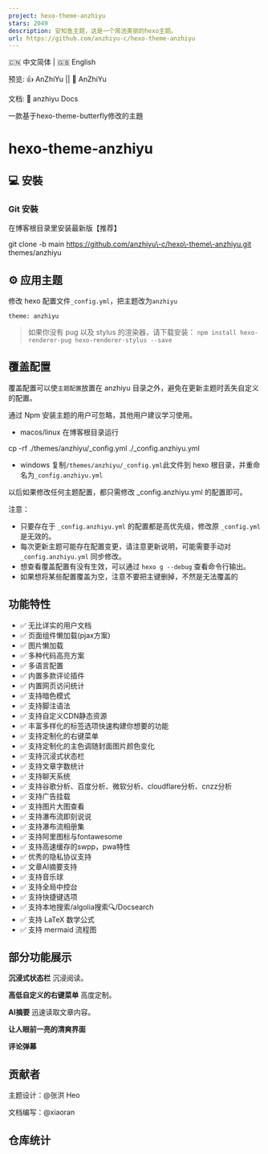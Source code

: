 ```yaml
---
project: hexo-theme-anzhiyu
stars: 2049
description: 安知鱼主题，这是一个简洁美丽的hexo主题。
url: https://github.com/anzhiyu-c/hexo-theme-anzhiyu
---
```


  
  
  

🇨🇳 中文简体 | 🇬🇧 English

预览: 👍 AnZhiYu || 🤞 AnZhiYu

文档: 📖 anzhiyu Docs

一款基于hexo-theme-butterfly修改的主題

hexo-theme-anzhiyu
==================

💻 安裝
-----

### Git 安裝

在博客根目录里安装最新版【推荐】

git clone \-b main https://github.com/anzhiyu\-c/hexo\-theme\-anzhiyu.git themes/anzhiyu

⚙ 应用主题
------

修改 hexo 配置文件`_config.yml`，把主题改为`anzhiyu`

```
theme: anzhiyu
```

> 如果你没有 pug 以及 stylus 的渲染器，请下载安装： `npm install hexo-renderer-pug hexo-renderer-stylus --save`

覆盖配置
----

覆盖配置可以使`主题配置`放置在 anzhiyu 目录之外，避免在更新主题时丢失自定义的配置。

通过 Npm 安装主题的用户可忽略，其他用户建议学习使用。

-   macos/linux 在博客根目录运行

cp -rf ./themes/anzhiyu/\_config.yml ./\_config.anzhiyu.yml

-   windows 复制`/themes/anzhiyu/_config.yml`此文件到 hexo 根目录，并重命名为`_config.anzhiyu.yml`

以后如果修改任何主题配置，都只需修改 \_config.anzhiyu.yml 的配置即可。

注意：

-   只要存在于 `_config.anzhiyu.yml` 的配置都是高优先级，修改原 `_config.yml` 是无效的。
-   每次更新主题可能存在配置变更，请注意更新说明，可能需要手动对 `_config.anzhiyu.yml` 同步修改。
-   想查看覆盖配置有没有生效，可以通过 `hexo g --debug` 查看命令行输出。
-   如果想将某些配置覆盖为空，注意不要把主键删掉，不然是无法覆盖的

功能特性
----

-   ✅ 无比详实的用户文档
-   ✅ 页面组件懒加载(pjax方案)
-   ✅ 图片懒加载
-   ✅ 多种代码高亮方案
-   ✅ 多语言配置
-   ✅ 内置多款评论插件
-   ✅ 内置网页访问统计
-   ✅ 支持暗色模式
-   ✅ 支持脚注语法
-   ✅ 支持自定义CDN静态资源
-   ✅ 丰富多样化的标签选项快速构建你想要的功能
-   ✅ 支持定制化的右键菜单
-   ✅ 支持定制化的主色调随封面图片颜色变化
-   ✅ 支持沉浸式状态栏
-   ✅ 支持文章字数统计
-   ✅ 支持聊天系统
-   ✅ 支持谷歌分析、百度分析、微软分析、cloudflare分析、cnzz分析
-   ✅ 支持广告挂载
-   ✅ 支持图片大图查看
-   ✅ 支持瀑布流即刻说说
-   ✅ 支持瀑布流相册集
-   ✅ 支持阿里图标与fontawesome
-   ✅ 支持高速缓存的swpp，pwa特性
-   ✅ 优秀的隐私协议支持
-   ✅ 文章AI摘要支持
-   ✅ 支持音乐球
-   ✅ 支持全局中控台
-   ✅ 支持快捷键选项
-   ✅ 支持本地搜索/algolia搜索🔍/Docsearch
-   ✅ 支持 LaTeX 数学公式
-   ✅ 支持 mermaid 流程图

部分功能展示
------

**沉浸式状态栏** 沉浸阅读。

**高低自定义的右键菜单** 高度定制。

**AI摘要** 迅速读取文章内容。

**让人眼前一亮的清爽界面**

**评论弹幕**

贡献者
---

主题设计：@张洪 Heo

文档编写：@xiaoran

仓库统计
----
